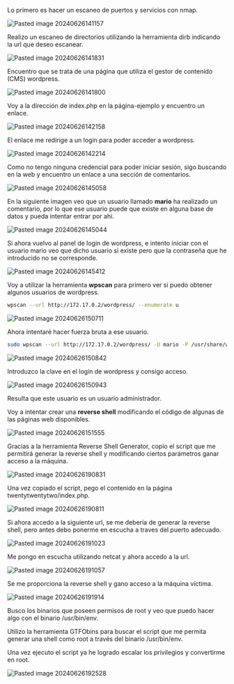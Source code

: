 Lo primero es hacer un escaneo de puertos y servicios con nmap.

![Pasted image 20240626141157](https://github.com/user-attachments/assets/d2b29fb2-03b2-41e9-92ce-e3eb47feb46a)

Realizo un escaneo de directorios utilizando la herramienta dirb indicando la url que deseo escanear.

![Pasted image 20240626141831](https://github.com/user-attachments/assets/fa8b6771-803e-427d-afda-6e6da8106547)

Encuentro que se trata de una página que utiliza el gestor de contenido (CMS) wordpress.

![Pasted image 20240626141800](https://github.com/user-attachments/assets/5f6dc7af-6b9f-4e71-8a63-9aef3d949535)

Voy a la dirección de index.php en la página-ejemplo y encuentro un enlace.

![Pasted image 20240626142158](https://github.com/user-attachments/assets/f885e0aa-ed29-45a3-a3ee-37a8413329d4)

El enlace me redirige a un login para poder acceder a wordpress.

![Pasted image 20240626142214](https://github.com/user-attachments/assets/75026661-ec04-4f28-9945-7cf2a293cbab)

Como no tengo ninguna credencial para poder iniciar sesión, sigo buscando en la web y encuentro un enlace a una sección de comentarios.

![Pasted image 20240626145058](https://github.com/user-attachments/assets/9c296ee9-fc09-4796-bb86-50137393e281)

En la siguiente imagen veo que un usuario llamado **mario** ha realizado un comentario, por lo que ese usuario puede que existe en alguna base de datos y pueda intentar entrar por ahi.

![Pasted image 20240626145044](https://github.com/user-attachments/assets/0526b373-8e15-43f5-983b-4cba7060231c)

Si ahora vuelvo al panel de login de wordpress, e intento iniciar con el usuario mario veo que dicho usuario si existe pero que la contraseña que he introducido no se corresponde.

![Pasted image 20240626145412](https://github.com/user-attachments/assets/638f0509-4ffc-4192-bef1-4dd6372185f8)

Voy a utilizar la herramienta **wpscan** para primero ver si puedo obtener algunos usuarios de wordpress.

```bash
wpscan --url http://172.17.0.2/wordpress/ --enumerate u
```

![Pasted image 20240626150711](https://github.com/user-attachments/assets/d8d54cdc-ae06-48ba-a19b-79ae7f8b27ba)

Ahora intentaré hacer fuerza bruta a ese usuario.

```bash
sudo wpscan --url http://172.17.0.2/wordpress/ -U mario -P /usr/share/wordlists/rockyou.txt
```

![Pasted image 20240626150842](https://github.com/user-attachments/assets/51276dfd-aeee-4c74-ab94-fa57d3e9d556)

Introduzco la clave en el login de wordpress y consigo acceso.

![Pasted image 20240626150943](https://github.com/user-attachments/assets/d5dae78b-02f1-48ff-ab2d-5eb1e194c6d8)

Resulta que este usuario es un usuario administrador.

Voy a intentar crear una **reverse shell** modificando el código de algunas de las páginas web disponibles.

![Pasted image 20240626151555](https://github.com/user-attachments/assets/7301f608-338d-4a33-9cf9-285e80b43a11)

Gracias a la herramienta Reverse Shell Generator, copio el script que me permitirá generar la reverse shell y modificando ciertos parámetros ganar acceso a la máquina.

![Pasted image 20240626190831](https://github.com/user-attachments/assets/907fee45-a857-43d8-abb8-d25a8cbeaead)

Una vez copiado el script, pego el contenido en la página twentytwentytwo/index.php.

![Pasted image 20240626190811](https://github.com/user-attachments/assets/5b366d90-4b7f-40c2-9ed4-8ab4bdc1b307)

Si ahora accedo a la siguiente url, se me debería de generar la reverse shell, pero antes debo ponerme en escucha a traves del puerto adecuado.

![Pasted image 20240626191023](https://github.com/user-attachments/assets/61440cdd-469f-4073-b1ee-aaf6a5848daf)

Me pongo en escucha utilizando netcat y ahora accedo a la url.

![Pasted image 20240626191057](https://github.com/user-attachments/assets/d19007d0-1e4b-4886-bbae-6da8fb8a1e98)

Se me proporciona la reverse shell y gano acceso a la máquina víctima.

![Pasted image 20240626191914](https://github.com/user-attachments/assets/377e06dc-cc11-4f87-8b31-86fee438f07d)

Busco los binarios que poseen permisos de root y veo que puedo hacer algo con el binario /usr/bin/env.

Utilizo la herramienta GTFObins para buscar el script que me permita generar una shell como root a través del binario /usr/bin/env.

Una vez ejecuto el script ya he logrado escalar los privilegios y convertirme en root.

![Pasted image 20240626192528](https://github.com/user-attachments/assets/9debb392-c43c-40ae-a55b-b39edabe4ad1)
